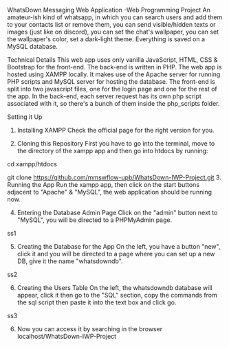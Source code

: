 WhatsDown Messaging Web Application -Web Programming Project
An amateur-ish kind of whatsapp, in which you can search users and add them to your contacts list or remove them, you can send visible/hidden texts or images (just like on discord), you can set the chat's wallpaper, you can set the wallpaper's color, set a dark-light theme. Everything is saved on a MySQL database.

Technical Details
This web app uses only vanilla JavaScript, HTML, CSS & Bootstrap for the front-end. The back-end is written in PHP. The web app is hosted using XAMPP locally. It makes use of the Apache server for running PHP scripts and MySQL server for hosting the database. The front-end is split into two javascript files, one for the login page and one for the rest of the app. In the back-end, each server request has its own php script associated with it, so there's a bunch of them inside the php_scripts folder.

Setting it Up
1. Installing XAMPP
Check the official page for the right version for you.

2. Cloning this Repository
First you have to go into the terminal, move to the directory of the xampp app and then go into htdocs by running:

cd xampp/htdocs

git clone https://github.com/mmswflow-upb/WhatsDown-IWP-Project.git
3. Running the App
Run the xampp app, then click on the start buttons adjacent to "Apache" & "MySQL", the web application should be running now.

4. Entering the Database Admin Page
Click on the "admin" button next to "MySQL", you will be directed to a PHPMyAdmin page.

ss1

5. Creating the Database for the App
On the left, you have a button "new", click it and you will be directed to a page where you can set up a new DB, give it the name "whatsdowndb".

ss2

6. Creating the Users Table
On the left, the whatsdowndb database will appear, click it then go to the "SQL" section, copy the commands from the sql script then paste it into the text box and click go.

ss3

6. Now you can access it by searching in the browser localhost/WhatsDown-IWP-Project
